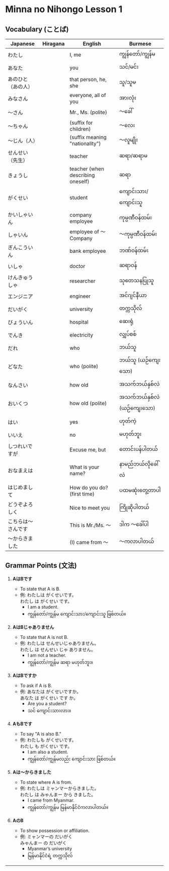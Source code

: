 # Minna no Nihongo Lesson 1

## Vocabulary (ことば)

| Japanese   | Hiragana     | English                        | Burmese                 |
|------------|-------------|--------------------------------|-------------------------|
| わたし     |              | I, me                          | ကျွန်တော်/ကျွန်မ         |
| あなた     |              | you                            | သင်/မင်း                 |
| あのひと（あの人）|        | that person, he, she           | သူ/သူမ                  |
| みなさん   |              | everyone, all of you           | အားလုံး                  |
| ～さん     |              | Mr., Ms. (polite)              | ～ခေါ်                  |
| ～ちゃん   |              | (suffix for children)           | ～လေး                   |
| ～じん（人）|             | (suffix meaning "nationality") | ～လူမျိုး                |
| せんせい（先生）|         | teacher                        | ဆရာ/ဆရာမ               |
| きょうし   |              | teacher (when describing oneself)| ဆရာ                    |
| がくせい   |              | student                        | ကျောင်းသား/ကျောင်းသူ   |
| かいしゃいん|             | company employee               | ကုမ္ပဏီဝန်ထမ်း            |
| しゃいん   |              | employee of ～ Company          | ～ကုမ္ပဏီဝန်ထမ်း         |
| ぎんこういん|             | bank employee                  | ဘဏ်ဝန်ထမ်း               |
| いしゃ     |              | doctor                         | ဆရာဝန်                  |
| けんきゅうしゃ|           | researcher                     | သုတေသနပြုသူ             |
| エンジニア |              | engineer                       | အင်ဂျင်နီယာ               |
| だいがく   |              | university                     | တက္ကသိုလ်                |
| びょういん |              | hospital                       | ဆေးရုံ                   |
| でんき     |              | electricity                    | လျှပ်စစ်                  |
| だれ       |              | who                            | ဘယ်သူ                   |
| どなた     |              | who (polite)                   | ဘယ်သူ (ယဉ်ကျေးသော)     |
| なんさい   |              | how old                        | အသက်ဘယ်နှစ်လဲ           |
| おいくつ   |              | how old (polite)               | အသက်ဘယ်နှစ်လဲ (ယဉ်ကျေးသော)|
| はい       |              | yes                            | ဟုတ်ကဲ့                   |
| いいえ     |              | no                             | မဟုတ်ဘူး                  |
| しつれいですが|            | Excuse me, but                 | တောင်းပန်ပါတယ်           |
| おなまえは |              | What is your name?             | နာမည်ဘယ်လိုခေါ်လဲ         |
| はじめまして|              | How do you do? (first time)    | ပထမဆုံးတွေ့တာပါ           |
| どうぞよろしく|           | Nice to meet you               | ကြိုဆိုပါတယ်              |
| こちらは～さんです|        | This is Mr./Ms. ～             | ဒါက ～ခေါ်ပါ              |
| ～からきました|            | (I) came from ～               | ～ကလာပါတယ်                |

## Grammar Points (文法)

1. **AはBです**
   - To state that A is B.
   - 例: わたしは がくせいです。  
     わたし は がくせい です。
     - I am a student.
     - ကျွန်တော်/ကျွန်မ ကျောင်းသား/ကျောင်းသူ ဖြစ်တယ်။

2. **AはBじゃありません**
   - To state that A is not B.
   - 例: わたしは せんせいじゃありません。  
     わたし は せんせい じゃ ありません。
     - I am not a teacher.
     - ကျွန်တော်/ကျွန်မ ဆရာ မဟုတ်ဘူး။

3. **AはBですか**
   - To ask if A is B.
   - 例: あなたは がくせいですか。  
     あなた は がくせい です か。
     - Are you a student?
     - သင် ကျောင်းသားလား။

4. **AもBです**
   - To say "A is also B."
   - 例: わたしも がくせいです。  
     わたし も がくせい です。
     - I am also a student.
     - ကျွန်တော်/ကျွန်မလည်း ကျောင်းသား ဖြစ်တယ်။

5. **Aは～からきました**
   - To state where A is from.
   - 例: わたしは ミャンマーからきました。  
     わたし は みゃんまー から きました。
     - I came from Myanmar.
     - ကျွန်တော်/ကျွန်မ မြန်မာနိုင်ငံကလာပါတယ်။

6. **AのB**
   - To show possession or affiliation.
   - 例: ミャンマーの だいがく  
     みゃんまー の だいがく
     - Myanmar’s university
     - မြန်မာနိုင်ငံရဲ့ တက္ကသိုလ်

---
